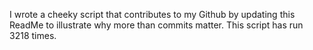 I wrote a cheeky script that contributes to my Github by updating this ReadMe to illustrate why more than commits matter. This script has run 3218 times.